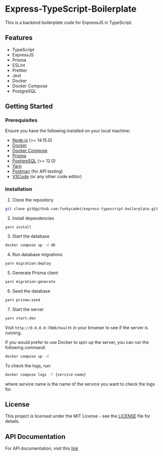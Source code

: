 # Express-TypeScript-Boilerplate

This is a backend boilerplate code for ExpressJS in TypeScript.

## Features

- TypeScript
- ExpressJS
- Prisma
- ESLint
- Prettier
- Jest
- Docker
- Docker Compose
- PostgreSQL

## Getting Started

### Prerequisites
Ensure you have the following installed on your local machine:

- [Node.js](https://nodejs.org/en/) (>= 14.15.0)
- [Docker](https://www.docker.com/)
- [Docker Compose](https://docs.docker.com/compose/)
- [Prisma](https://www.prisma.io/)
- [PostgreSQL](https://www.postgresql.org/) (>= 12.0)
- [Yarn](https://yarnpkg.com/)
- [Postman](https://www.postman.com/) (for API testing)
- [VSCode](https://code.visualstudio.com/) (or any other code editor)

### Installation

1. Clone the repository

```bash
git clone git@github.com:funkycadet/express-typescript-boilerplate.git
```

2. Install dependencies

```bash
yarn install
```

3. Start the database

```bash
docker compose up -d db
```

4. Run database migrations

```bash
yarn migration:deploy
```

5. Generate Prisma client

```bash
yarn migration:generate
```

6. Seed the database

```bash
yarn prisma:seed
```

7. Start the server

```bash
yarn start:dev
```

Visit `http://0.0.0.0:7000/health` in your browser to see if the server is running.

If you would prefer to use Docker to spin up the server, you can run the following command:

```bash
docker compose up -d
```

To check the logs, run:

```bash
docker compose logs -f {service-name}
```
where service name is the name of the service you want to check the logs for.

## License

This project is licensed under the MIT License - see the [LICENSE](LICENSE) file for details.

## API Documentation
For API documentation, visit this [link](https://documenter.getpostman.com/view/23964763/2sA3rxrtdh)